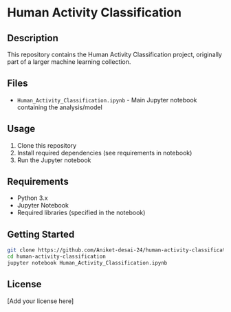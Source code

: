 # Human Activity Classification

## Description
This repository contains the Human Activity Classification project, originally part of a larger machine learning collection.

## Files
- `Human_Activity_Classification.ipynb` - Main Jupyter notebook containing the analysis/model

## Usage
1. Clone this repository
2. Install required dependencies (see requirements in notebook)
3. Run the Jupyter notebook

## Requirements
- Python 3.x
- Jupyter Notebook
- Required libraries (specified in the notebook)

## Getting Started
```bash
git clone https://github.com/Aniket-desai-24/human-activity-classification.git
cd human-activity-classification
jupyter notebook Human_Activity_Classification.ipynb
```

## License
[Add your license here]
